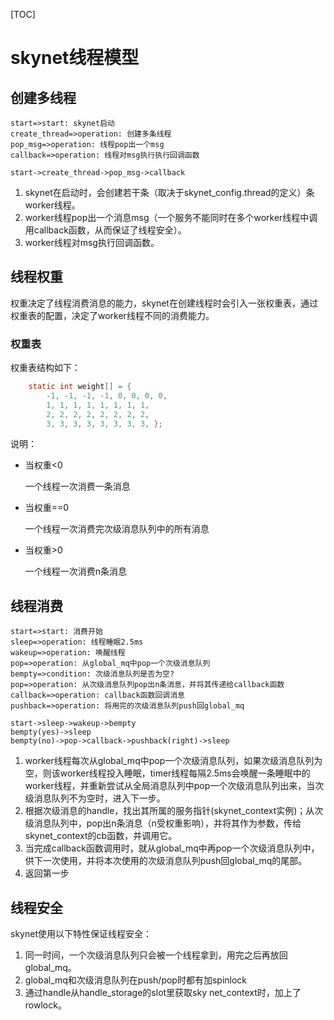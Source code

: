 [TOC]

# skynet线程模型



## 创建多线程

```flow
start=>start: skynet启动
create_thread=>operation: 创建多条线程
pop_msg=>operation: 线程pop出一个msg
callback=>operation: 线程对msg执行执行回调函数

start->create_thread->pop_msg->callback
```

1. skynet在启动时，会创建若干条（取决于skynet_config.thread的定义）条worker线程。
2. worker线程pop出一个消息msg（一个服务不能同时在多个worker线程中调用callback函数，从而保证了线程安全）。
3. worker线程对msg执行回调函数。



## 线程权重

权重决定了线程消费消息的能力，skynet在创建线程时会引入一张权重表，通过权重表的配置，决定了worker线程不同的消费能力。

### 权重表

权重表结构如下：

```c
	static int weight[] = { 
		-1, -1, -1, -1, 0, 0, 0, 0,
		1, 1, 1, 1, 1, 1, 1, 1, 
		2, 2, 2, 2, 2, 2, 2, 2, 
		3, 3, 3, 3, 3, 3, 3, 3, };
```

说明：

- 当权重<0

  一个线程一次消费一条消息

- 当权重==0

  一个线程一次消费完次级消息队列中的所有消息

- 当权重>0

  一个线程一次消费n条消息



## 线程消费

```flow
start=>start: 消费开始
sleep=>operation: 线程睡眠2.5ms
wakeup=>operation: 唤醒线程
pop=>operation: 从global_mq中pop一个次级消息队列
bempty=>condition: 次级消息队列是否为空?
pop=>operation: 从次级消息队列pop出n条消息，并将其传递给callback函数
callback=>operation: callback函数回调消息
pushback=>operation: 将用完的次级消息队列push回global_mq

start->sleep->wakeup->bempty
bempty(yes)->sleep
bempty(no)->pop->callback->pushback(right)->sleep
```

1. worker线程每次从global_mq中pop一个次级消息队列，如果次级消息队列为空，则该worker线程投入睡眠，timer线程每隔2.5ms会唤醒一条睡眠中的worker线程，并重新尝试从全局消息队列中pop一个次级消息队列出来，当次级消息队列不为空时，进入下一步。
2. 根据次级消息的handle，找出其所属的服务指针(skynet_context实例)；从次级消息队列中，pop出n条消息（n受权重影响），并将其作为参数，传给skynet_context的cb函数，并调用它。
3. 当完成callback函数调用时，就从global_mq中再pop一个次级消息队列中，供下一次使用，并将本次使用的次级消息队列push回global_mq的尾部。
4. 返回第一步



## 线程安全

skynet使用以下特性保证线程安全：

1. 同一时间，一个次级消息队列只会被一个线程拿到，用完之后再放回global_mq。
2. global_mq和次级消息队列在push/pop时都有加spinlock
3. 通过handle从handle_storage的slot里获取sky net_context时，加上了rowlock。